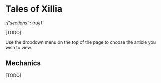 # Tales of Xillia

*:{'sections' : true}*

[TODO]

Use the dropdown menu on the top of the page to choose the article you wish to view.

## Mechanics

[TODO]
